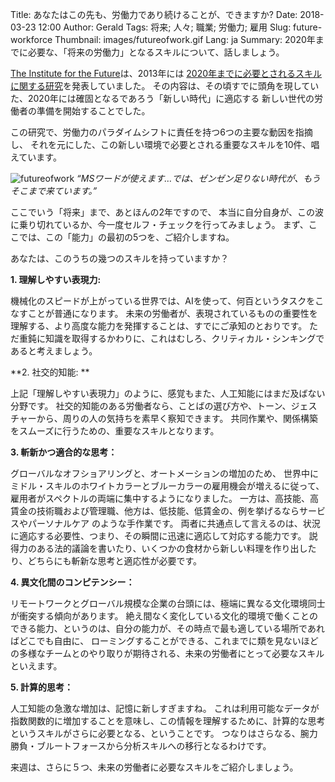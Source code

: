Title: あなたはこの先も、労働力であり続けることが、できますか?
Date: 2018-03-23 12:00
Author: Gerald
Tags: 将来; 人々; 職業; 労働力; 雇用
Slug: future-workforce
Thumbnail: images/futureofwork.gif
Lang: ja
Summary: 2020年までに必要な、「将来の労働力」となるスキルについて、話しましょう。

[The Institute for the Future](http://www.iftf.org/home/)は、2013年には
[2020年までに必要とされるスキルに関する研究](http://cdn.theatlantic.com/static/front/docs/sponsored/phoenix/future_work_skills_2020.pdf)を発表していました。
その内容は、その頃すでに頭角を現していた、2020年には確固となるであろう「新しい時代」に適応する
新しい世代の労働者の準備を開始することでした。

この研究で、労働力のパラダイムシフトに責任を持つ6つの主要な動因を指摘し、
それを元にした、この新しい環境で必要とされる重要なスキルを10件、唱えています。

![futureofwork](/images/futureofwork.gif)
_“MSワードが使えます…では、ゼンゼン足りない時代が、もうそこまで来ています。”_

ここでいう「将来」まで、あとほんの2年ですので、
本当に自分自身が、この波に乗り切れているか、今一度セルフ・チェックを行ってみましょう。
まず、ここでは、この「能力」の最初の5つを、ご紹介しますね。

あなたは、このうちの幾つのスキルを持っていますか？

**1. 理解しやすい表現力:** 

機械化のスピードが上がっている世界では、AIを使って、何百というタスクをこなすことが普通になります。
未来の労働者が、表現されているものの重要性を理解する、より高度な能力を発揮することは、すでにご承知のとおりです。
ただ重鈍に知識を取得するかわりに、これはむしろ、クリティカル・シンキングであると考えましょう。


**2. 社交的知能: **

上記「理解しやすい表現力」のように、感覚もまた、人工知能にはまだ及ばない分野です。
社交的知能のある労働者なら、ことばの選び方や、トーン、ジェスチャーから、周りの人の気持ちを素早く察知できます。
共同作業や、関係構築をスムーズに行うための、重要なスキルとなります。


**3. 斬新かつ適合的な思考：**

グローバルなオフショアリングと、オートメーションの増加のため、
世界中にミドル・スキルのホワイトカラーとブルーカラーの雇用機会が増えるに従って、
雇用者がスペクトルの両端に集中するようになりました。
一方は、高技能、高賃金の技術職および管理職、他方は、低技能、低賃金の、例を挙げるならサービスやパーソナルケア
のような手作業です。
両者に共通点して言えるのは、状況に適応する必要性、つまり、その瞬間に迅速に適応して対応する能力です。
説得力のある法的議論を書いたり、いくつかの食材から新しい料理を作り出したり、どちらにも斬新な思考と適応性が必要です。


**4. 異文化間のコンピテンシー：**

リモートワークとグローバル規模な企業の台頭には、極端に異なる文化環境同士が衝突する傾向があります。
絶え間なく変化している文化的環境で働くことのできる能力、というのは、自分の能力が、その時点で最も適している場所であればどこでも自由に、
ローミングすることができる、これまでに類を見ないほどの多様なチームとのやり取りが期待される、未来の労働者にとって必要なスキルといえます。


**5. 計算的思考：**

人工知能の急激な増加は、記憶に新しすぎますね。
これは利用可能なデータが指数関数的に増加することを意味し、この情報を理解するために、計算的な思考というスキルがさらに必要となる、ということです。
つなりはさらなる、腕力勝負・ブルートフォースから分析スキルへの移行となるわけです。
 
 来週は、さらに５つ、未来の労働者に必要なスキルをご紹介しましょう。

